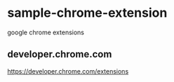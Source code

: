 # sample-chrome-extension
google chrome extensions

## developer.chrome.com
https://developer.chrome.com/extensions